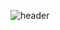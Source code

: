 ![header](https://capsule-render.vercel.app/api?height=400&text=임혁진&fontColor=d6ace6&desc=ImHyukJin&animation=fadeIn)

<!--
**ImHyukJin/ImHyukJin** is a ✨ _special_ ✨ repository because its `README.md` (this file) appears on your GitHub profile.

Here are some ideas to get you started:

- 🔭 I’m currently working on ...
- 🌱 I’m currently learning ...
- 👯 I’m looking to collaborate on ...
- 🤔 I’m looking for help with ...
- 💬 Ask me about ...
- 📫 How to reach me: ...
- 😄 Pronouns: ...
- ⚡ Fun fact: ...
-->
